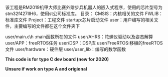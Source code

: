 该工程是RM2019机甲大师比赛外赠步兵机器人的嵌入式程序，使用的芯片型号为stm32f427IIH6，使用st公司标准库。
目录：
CMSIS：内核相关的文件
FWLIB：标准库文件
Project：工程文件
startup:芯片启动文件
user：用户编写的相关文件，主要编写的文件都在这个文件夹下

user/main.c\h :main函数所在的文件
user/AHRS：陀螺仪驱动以及姿态解算
user/APP：freeRTOS任务
user/DSP：DSP库
user/FreeRTOS:移植的freeRTOS文件
user/hardware：硬件层
user/user_lib：编写的数学函数

**This code is for type C dev board (new for 2020)**

**Unsure if work on type A and origional**
